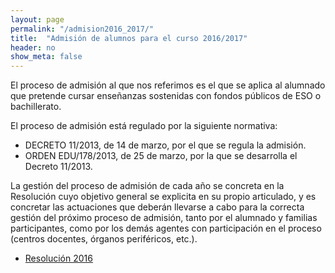 ```yaml
---
layout: page
permalink: "/admision2016_2017/"
title:  "Admisión de alumnos para el curso 2016/2017"
header: no
show_meta: false
---
```


El proceso de admisión al que nos referimos es el que se aplica al alumnado que pretende cursar enseñanzas sostenidas con fondos públicos de ESO o bachillerato.

El proceso de admisión está regulado por la siguiente normativa:

* DECRETO 11/2013, de 14 de marzo, por el que se regula la admisión.
* ORDEN EDU/178/2013, de 25 de marzo, por la que se desarrolla el Decreto 11/2013.

La gestión del proceso de admisión de cada año se concreta en la Resolución cuyo objetivo general se explicita en su propio articulado, y es concretar las actuaciones que deberán llevarse a cabo para la correcta gestión del próximo proceso de admisión, tanto por el alumnado y familias participantes, como por los demás agentes con participación en el proceso (centros docentes, órganos periféricos, etc.).

* [Resolución 2016](http://www.educa.jcyl.es/es/admision/admision-alumnado.ficheros/603438-Resoluci%C3%B3n%202016.pdf)

